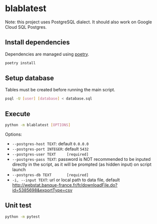 # blablatest

Note: this project uses PostgreSQL dialect.
It should also work on Google Cloud SQL Postgres.

## Install dependencies

Dependencies are managed using [poetry](https://python-poetry.org/docs/#installation).

```bash
poetry install
```

## Setup database

Tables must be created before running the main script.

```bash
psql -U [user] [database] < database.sql
```

## Execute

```bash
python -m blablatest [OPTIONS]
```

Options:

* `--postgres-host TEXT`: default `0.0.0.0`
* `--postgres-port INTEGER`: default `5432`
* `--postgres-user TEXT     [required]`
* `--postgres-pass TEXT`: password is NOT recommended to be inputed directly in the script,
  as it will be prompted (as hidden input) on script launch
* `--postgres-db TEXT       [required]`
* `-i, --input TEXT`: url or local path to data file,
  default http://webstat.banque-france.fr/fr/downloadFile.do?id=5385698&exportType=csv

## Unit test

```bash
python -m pytest
```
